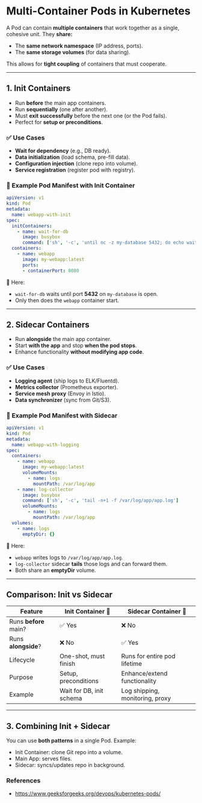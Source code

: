 
# **Multi-Container Pods in Kubernetes**

A Pod can contain **multiple containers** that work together as a single, cohesive unit. They **share:**

* The **same network namespace** (IP address, ports).
* The **same storage volumes** (for data sharing).

This allows for **tight coupling** of containers that must cooperate.

---

## **1. Init Containers**

* Run **before** the main app containers.
* Run **sequentially** (one after another).
* Must **exit successfully** before the next one (or the Pod fails).
* Perfect for **setup or preconditions**.

### ✅ Use Cases

* **Wait for dependency** (e.g., DB ready).
* **Data initialization** (load schema, pre-fill data).
* **Configuration injection** (clone repo into volume).
* **Service registration** (register pod with registry).

### 📝 Example Pod Manifest with Init Container

```yaml
apiVersion: v1
kind: Pod
metadata:
  name: webapp-with-init
spec:
  initContainers:
    - name: wait-for-db
      image: busybox
      command: ['sh', '-c', 'until nc -z my-database 5432; do echo waiting for db; sleep 2; done;']
  containers:
    - name: webapp
      image: my-webapp:latest
      ports:
      - containerPort: 8080
```

🔎 Here:

* `wait-for-db` waits until port **5432** on `my-database` is open.
* Only then does the `webapp` container start.

---

## **2. Sidecar Containers**

* Run **alongside** the main app container.
* Start **with the app** and stop **when the pod stops**.
* Enhance functionality **without modifying app code**.

### ✅ Use Cases

* **Logging agent** (ship logs to ELK/Fluentd).
* **Metrics collector** (Prometheus exporter).
* **Service mesh proxy** (Envoy in Istio).
* **Data synchronizer** (sync from Git/S3).

### 📝 Example Pod Manifest with Sidecar

```yaml
apiVersion: v1
kind: Pod
metadata:
  name: webapp-with-logging
spec:
  containers:
    - name: webapp
      image: my-webapp:latest
      volumeMounts:
        - name: logs
          mountPath: /var/log/app
    - name: log-collector
      image: busybox
      command: ['sh', '-c', 'tail -n+1 -f /var/log/app/app.log']
      volumeMounts:
        - name: logs
          mountPath: /var/log/app
  volumes:
    - name: logs
      emptyDir: {}
```

🔎 Here:

* `webapp` writes logs to `/var/log/app/app.log`.
* `log-collector` sidecar **tails** those logs and can forward them.
* Both share an **emptyDir** volume.

---

## **Comparison: Init vs Sidecar**

| Feature               | Init Container 🏁        | Sidecar Container 🤝            |
| --------------------- | ------------------------ | ------------------------------- |
| Runs **before** main? | ✅ Yes                    | ❌ No                            |
| Runs **alongside**?   | ❌ No                     | ✅ Yes                           |
| Lifecycle             | One-shot, must finish    | Runs for entire pod lifetime    |
| Purpose               | Setup, preconditions     | Enhance/extend functionality    |
| Example               | Wait for DB, init schema | Log shipping, monitoring, proxy |

---

## **3. Combining Init + Sidecar**

You can use **both patterns** in a single Pod.
Example:

* Init Container: clone Git repo into a volume.
* Main App: serves files.
* Sidecar: syncs/updates repo in background.

### References
- https://www.geeksforgeeks.org/devops/kubernetes-pods/
